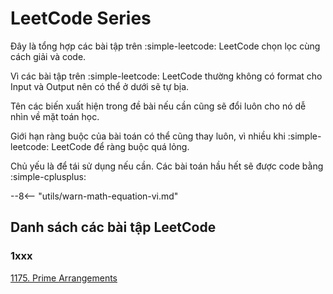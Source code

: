 # LeetCode Series

Đây là tổng hợp các bài tập trên :simple-leetcode: LeetCode chọn lọc cùng cách giải và code.

Vì các bài tập trên :simple-leetcode: LeetCode thường không có format cho Input và Output nên có thể ở dưới sẽ tự bịa.

Tên các biến xuất hiện trong đề bài nếu cần cũng sẽ đổi luôn cho nó dễ nhìn về mặt toán học.

Giới hạn ràng buộc của bài toán có thể cũng thay luôn, vì nhiều khi :simple-leetcode: LeetCode để ràng buộc quá lỏng.

Chủ yếu là để tái sử dụng nếu cần. Các bài toán hầu hết sẽ được code bằng :simple-cplusplus:

--8<-- "utils/warn-math-equation-vi.md"

## Danh sách các bài tập LeetCode

### 1xxx

[1175. Prime Arrangements](1175.md)
